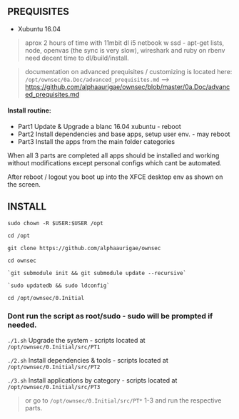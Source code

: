 ## PREQUISITES

- Xubuntu 16.04 

> aprox 2 hours of time with 11mbit dl i5 netbook w ssd - apt-get lists, node, openvas (the sync is very slow), wireshark and ruby on rbenv need decent time to dl/build/install.

> documentation on advanced prequisites / customizing is located here: `/opt/ownsec/0a.Doc/advanced_prequisites.md` --> https://github.com/alphaaurigae/ownsec/blob/master/0a.Doc/advanced_prequisites.md

#### Install routine:

- Part1 Update & Upgrade a blanc 16.04 xubuntu - reboot
- Part2 Install dependencies and base apps, setup user env. - may reboot
- Part3 Install the apps from the main folder categories

When all 3 parts are completed all apps should be installed and working without modifications except personal configs which cant be automated.

After reboot / logout you boot up into the XFCE desktop env as shown on the screen.

## INSTALL

`sudo chown -R $USER:$USER /opt`

`cd /opt`

`git clone https://github.com/alphaaurigae/ownsec`

`cd ownsec`

	`git submodule init && git submodule update --recursive`

	`sudo updatedb && sudo ldconfig`

`cd /opt/ownsec/0.Initial`

### Dont run the script as root/sudo - sudo will be prompted if needed.

`./1.sh` Upgrade the system - scripts located at `/opt/ownsec/0.Initial/src/PT1`


`./2.sh` Install dependencies & tools - scripts located at `/opt/ownsec/0.Initial/src/PT2`


`./3.sh` Install applications by category - scripts located at `/opt/ownsec/0.Initial/src/PT3`




> or go to `/opt/ownsec/0.Initial/src/PT*` 1-3 and run the respective parts. 
